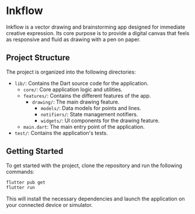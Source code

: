 # Inkflow

Inkflow is a vector drawing and brainstorming app designed for immediate creative expression. Its core purpose is to provide a digital canvas that feels as responsive and fluid as drawing with a pen on paper.

## Project Structure

The project is organized into the following directories:

- `lib/`: Contains the Dart source code for the application.
  - `core/`: Core application logic and utilities.
  - `features/`: Contains the different features of the app.
    - `drawing/`: The main drawing feature.
      - `models/`: Data models for points and lines.
      - `notifiers/`: State management notifiers.
      - `widgets/`: UI components for the drawing feature.
  - `main.dart`: The main entry point of the application.
- `test/`: Contains the application's tests.

## Getting Started

To get started with the project, clone the repository and run the following commands:

```sh
flutter pub get
flutter run
```

This will install the necessary dependencies and launch the application on your connected device or simulator.
